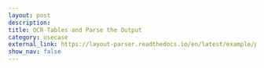 ```yaml
---
layout: post
description:   
title: OCR Tables and Parse the Output
category: usecase
external_link: https://layout-parser.readthedocs.io/en/latest/example/parse_ocr/index.html
show_nav: false
---
```

